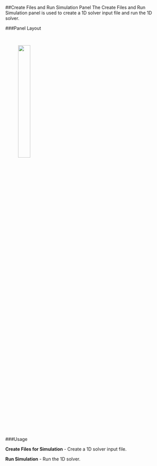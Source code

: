
##Create Files and Run Simulation Panel
The Create Files and Run Simulation panel is used to create a 1D solver input file and run the 1D solver.

###Panel Layout

<br>
<figure>
  <img src="documentation/1d_simulation/imgs/create-files-panel.png" style="float: left; width: 30%; margin-right: 1%; margin-bottom: 0.5em;">
  <p style="clear: both;">
</figure>
<br>

###Usage 

**Create Files for Simulation** - Create a 1D solver input file. 

**Run Simulation** - Run the 1D solver. 

